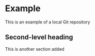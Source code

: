 # Example

This is an example of a local Git repository

## Second-level heading

 
This is another section added